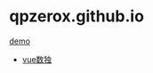 # qpzerox.github.io
<p><a href="https://qpzerox.github.io/" target="_blank">demo</a></p>
<ul>
	<li><a href="https://qpzerox.github.io/sudoku" target="_blank">vue数独</a></li>
</ul>
